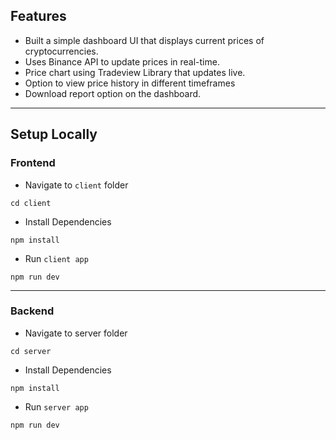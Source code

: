 ## Features

- Built a simple dashboard UI that displays current prices of cryptocurrencies.
- Uses Binance API to update prices in real-time.
- Price chart using Tradeview Library that updates live.
- Option to view price history in different timeframes
- Download report option on the dashboard.

---

## Setup Locally

### Frontend

- Navigate to `client` folder

```
cd client
```

- Install Dependencies

```
npm install
```

- Run `client app`

```
npm run dev
```

---

### Backend

- Navigate to server folder

```
cd server 
```

- Install Dependencies

```
npm install
```

- Run `server app`

```
npm run dev
```
